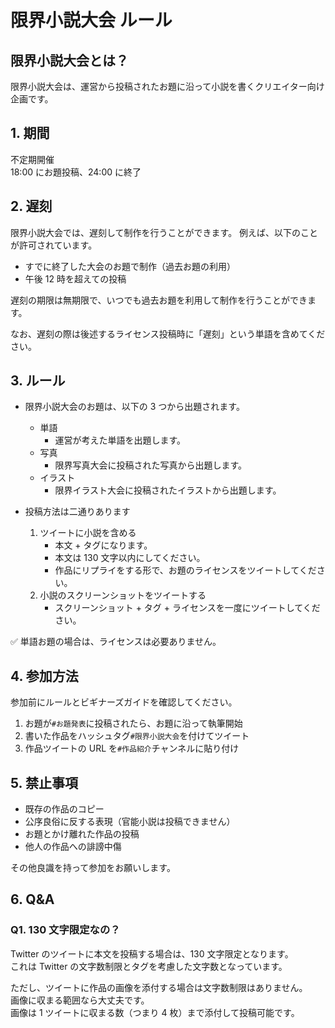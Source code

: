 # 限界小説大会 ルール

## 限界小説大会とは？

限界小説大会は、運営から投稿されたお題に沿って小説を書くクリエイター向け企画です。

## 1. 期間

不定期開催  
18:00 にお題投稿、24:00 に終了

## 2. 遅刻

限界小説大会では、遅刻して制作を行うことができます。
例えば、以下のことが許可されています。

-   すでに終了した大会のお題で制作（過去お題の利用）
-   午後 12 時を超えての投稿

遅刻の期限は無期限で、いつでも過去お題を利用して制作を行うことができます。

なお、遅刻の際は後述するライセンス投稿時に「遅刻」という単語を含めてください。

## 3. ルール

-   限界小説大会のお題は、以下の 3 つから出題されます。

    -   単語
        -   運営が考えた単語を出題します。
    -   写真
        -   限界写真大会に投稿された写真から出題します。
    -   イラスト
        -   限界イラスト大会に投稿されたイラストから出題します。

-   投稿方法は二通りあります
    1. ツイートに小説を含める
        - 本文 + タグになります。
        - 本文は 130 文字以内にしてください。
        - 作品にリプライをする形で、お題のライセンスをツイートしてください。
    2. 小説のスクリーンショットをツイートする
        - スクリーンショット + タグ + ライセンスを一度にツイートしてください。

✅ 単語お題の場合は、ライセンスは必要ありません。

## 4. 参加方法

参加前にルールとビギナーズガイドを確認してください。

1. お題が`#お題発表`に投稿されたら、お題に沿って執筆開始
2. 書いた作品をハッシュタグ`#限界小説大会`を付けてツイート
3. 作品ツイートの URL を`#作品紹介`チャンネルに貼り付け

## 5. 禁止事項

-   既存の作品のコピー
-   公序良俗に反する表現（官能小説は投稿できません）
-   お題とかけ離れた作品の投稿
-   他人の作品への誹謗中傷

その他良識を持って参加をお願いします。

## 6. Q&A

### Q1. 130 文字限定なの？

Twitter のツイートに本文を投稿する場合は、130 文字限定となります。  
これは Twitter の文字数制限とタグを考慮した文字数となっています。

ただし、ツイートに作品の画像を添付する場合は文字数制限はありません。  
画像に収まる範囲なら大丈夫です。  
画像は 1 ツイートに収まる数（つまり 4 枚）まで添付して投稿可能です。
